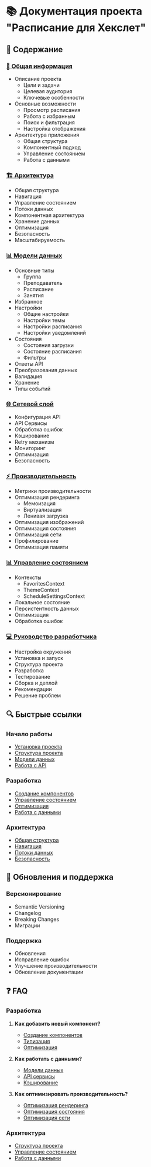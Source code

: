 # 📚 Документация проекта "Расписание для Хекслет"

## 📑 Содержание

### [📖 Общая информация](GENERAL.md)
- Описание проекта
  - Цели и задачи
  - Целевая аудитория
  - Ключевые особенности
- Основные возможности
  - Просмотр расписания
  - Работа с избранным
  - Поиск и фильтрация
  - Настройка отображения
- Архитектура приложения
  - Общая структура
  - Компонентный подход
  - Управление состоянием
  - Работа с данными

### [🏗 Архитектура](ARCHITECTURE.md)
- Общая структура
- Навигация
- Управление состоянием
- Потоки данных
- Компонентная архитектура
- Хранение данных
- Оптимизация
- Безопасность
- Масштабируемость

### [📊 Модели данных](DATA_MODELS.md)
- Основные типы
  - Группа
  - Преподаватель
  - Расписание
  - Занятия
- Избранное
- Настройки
  - Общие настройки
  - Настройки темы
  - Настройки расписания
  - Настройки уведомлений
- Состояния
  - Состояния загрузки
  - Состояние расписания
  - Фильтры
- Ответы API
- Преобразования данных
- Валидация
- Хранение
- Типы событий

### [🌐 Сетевой слой](NETWORKING.md)
- Конфигурация API
- API Сервисы
- Обработка ошибок
- Кэширование
- Retry механизм
- Мониторинг
- Оптимизация
- Безопасность

### [⚡ Производительность](PERFORMANCE.md)
- Метрики производительности
- Оптимизация рендеринга
  - Мемоизация
  - Виртуализация
  - Ленивая загрузка
- Оптимизация изображений
- Оптимизация состояния
- Оптимизация сети
- Профилирование
- Оптимизация памяти

### [📊 Управление состоянием](STATE_MANAGEMENT.md)
- Контексты
  - FavoritesContext
  - ThemeContext
  - ScheduleSettingsContext
- Локальное состояние
- Персистентность данных
- Оптимизация
- Обработка ошибок

### [💻 Руководство разработчика](DEVELOPMENT.md)
- Настройка окружения
- Установка и запуск
- Структура проекта
- Разработка
- Тестирование
- Сборка и деплой
- Рекомендации
- Решение проблем

## 🔍 Быстрые ссылки

### Начало работы
- [Установка проекта](DEVELOPMENT.md#установка-и-запуск)
- [Структура проекта](GENERAL.md#архитектура)
- [Модели данных](DATA_MODELS.md#основные-типы)
- [Работа с API](NETWORKING.md#api-сервисы)

### Разработка
- [Создание компонентов](DEVELOPMENT.md#создание-компонентов)
- [Управление состоянием](STATE_MANAGEMENT.md#контексты)
- [Оптимизация](PERFORMANCE.md#оптимизация-рендеринга)
- [Работа с данными](DATA_MODELS.md#преобразования-данных)

### Архитектура
- [Общая структура](ARCHITECTURE.md#общая-структура)
- [Навигация](ARCHITECTURE.md#навигация)
- [Потоки данных](ARCHITECTURE.md#потоки-данных)
- [Безопасность](ARCHITECTURE.md#безопасность)

## 📱 Обновления и поддержка

### Версионирование
- Semantic Versioning
- Changelog
- Breaking Changes
- Миграции

### Поддержка
- Обновления
- Исправление ошибок
- Улучшение производительности
- Обновление документации

## ❓ FAQ

### Разработка
1. **Как добавить новый компонент?**
   - [Создание компонентов](DEVELOPMENT.md#создание-нового-компонента)
   - [Типизация](DATA_MODELS.md#основные-типы)
   - [Оптимизация](PERFORMANCE.md#оптимизация-рендеринга)

2. **Как работать с данными?**
   - [Модели данных](DATA_MODELS.md)
   - [API сервисы](NETWORKING.md#api-сервисы)
   - [Кэширование](NETWORKING.md#кэширование)

3. **Как оптимизировать производительность?**
   - [Оптимизация рендеринга](PERFORMANCE.md#оптимизация-рендеринга)
   - [Оптимизация состояния](STATE_MANAGEMENT.md#оптимизация)
   - [Оптимизация сети](NETWORKING.md#оптимизация)

### Архитектура
- [Структура проекта](ARCHITECTURE.md#общая-структура)
- [Управление состоянием](STATE_MANAGEMENT.md)
- [Работа с данными](DATA_MODELS.md)